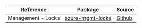 | Reference | Package | Source |
|---|---|---|
|Management - Locks|[azure-mgmt-locks](https://repo1.maven.org/maven2/com/microsoft/azure/azure-mgmt-locks)|[Github](https://github.com/Azure/azure-sdk-for-java)|
